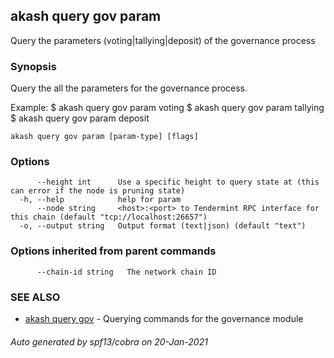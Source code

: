 ## akash query gov param

Query the parameters (voting|tallying|deposit) of the governance process

### Synopsis

Query the all the parameters for the governance process.

Example:
$ akash query gov param voting
$ akash query gov param tallying
$ akash query gov param deposit

```
akash query gov param [param-type] [flags]
```

### Options

```
      --height int      Use a specific height to query state at (this can error if the node is pruning state)
  -h, --help            help for param
      --node string     <host>:<port> to Tendermint RPC interface for this chain (default "tcp://localhost:26657")
  -o, --output string   Output format (text|json) (default "text")
```

### Options inherited from parent commands

```
      --chain-id string   The network chain ID
```

### SEE ALSO

* [akash query gov](akash_query_gov.md)	 - Querying commands for the governance module

###### Auto generated by spf13/cobra on 20-Jan-2021
